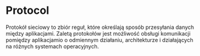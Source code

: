 # Protocol
Protokół sieciowy to zbiór reguł, które określają sposób przesyłania danych między aplikacjami. Zaletą protokołów jest możliwość obsługi komunikacji pomiędzy aplikacjamio o odmiennym działaniu, architekturze i działających na różnych systemach operacyjnych.